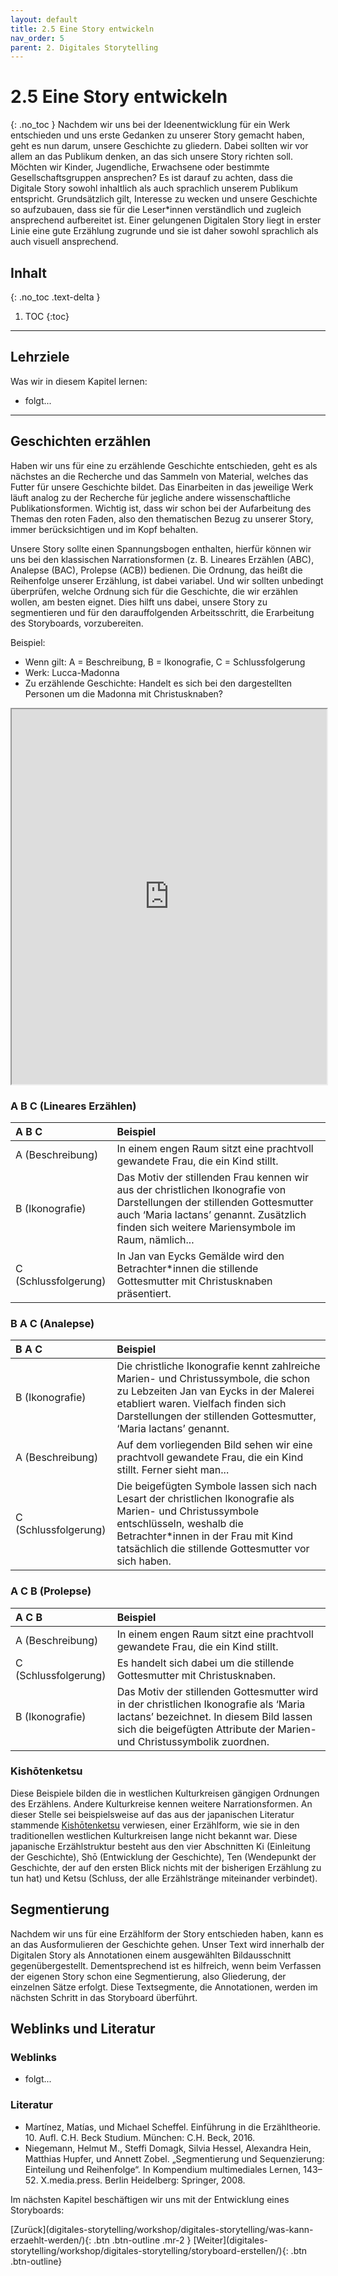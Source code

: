```yaml
---
layout: default
title: 2.5 Eine Story entwickeln
nav_order: 5
parent: 2. Digitales Storytelling
---
```

# 2.5 Eine Story entwickeln
{: .no_toc }
Nachdem wir uns bei der Ideenentwicklung für ein Werk entschieden und uns erste Gedanken zu unserer Story gemacht haben, geht es nun darum, unsere Geschichte zu gliedern. Dabei sollten wir vor allem an das Publikum denken, an das sich unsere Story richten soll. Möchten wir Kinder, Jugendliche, Erwachsene oder bestimmte Gesellschaftsgruppen ansprechen? Es ist darauf zu achten, dass die Digitale Story sowohl inhaltlich als auch sprachlich unserem Publikum entspricht. Grundsätzlich gilt, Interesse zu wecken und unsere Geschichte so aufzubauen, dass sie für die Leser*innen verständlich und zugleich ansprechend aufbereitet ist. Einer gelungenen Digitalen Story liegt in erster Linie eine gute Erzählung zugrunde und sie ist daher sowohl sprachlich als auch visuell ansprechend.

## Inhalt
{: .no_toc .text-delta }

1. TOC
{:toc}

---

## Lehrziele
Was wir in diesem Kapitel lernen:
 - folgt...

---

## Geschichten erzählen
Haben wir uns für eine zu erzählende Geschichte entschieden, geht es als nächstes an die Recherche und das Sammeln von Material, welches das Futter für unsere Geschichte bildet. Das Einarbeiten in das jeweilige Werk läuft analog zu der Recherche für jegliche andere wissenschaftliche Publikationsformen. Wichtig ist, dass wir schon bei der Aufarbeitung des Themas den roten Faden, also den thematischen Bezug zu unserer Story, immer berücksichtigen und im Kopf behalten. 

Unsere Story sollte einen Spannungsbogen enthalten, hierfür können wir uns bei den klassischen Narrationsformen (z. B. Lineares Erzählen (ABC), Analepse (BAC), Prolepse (ACB)) bedienen. Die Ordnung, das heißt die Reihenfolge unserer Erzählung, ist dabei variabel. Und wir sollten unbedingt überprüfen, welche Ordnung sich für die Geschichte, die wir erzählen wollen, am besten eignet. Dies hilft uns dabei, unsere Story zu segmentieren und für den darauffolgenden Arbeitsschritt, die Erarbeitung des Storyboards, vorzubereiten. 

Beispiel: 
- Wenn gilt: A = Beschreibung, B = Ikonografie, C = Schlussfolgerung
- Werk: Lucca-Madonna
- Zu erzählende Geschichte: Handelt es sich bei den dargestellten Personen um die Madonna mit Christusknaben?

<iframe width="100%" height="600" src="https://storiiies.cogapp.com/viewer/7apc/Gegenber-der-Himmelsknigin?embed=true" title="Gegenüber der Himmelskönigin?"></iframe>

### A B C (Lineares Erzählen)

| A B C                | Beispiel          |
|:---------------------|:------------------|
| A (Beschreibung)     | In einem engen Raum sitzt eine prachtvoll gewandete Frau, die ein Kind stillt. |
| B (Ikonografie)      | Das Motiv der stillenden Frau kennen wir aus der christlichen Ikonografie von Darstellungen der stillenden Gottesmutter auch ‘Maria lactans’ genannt. Zusätzlich finden sich weitere  Mariensymbole im Raum, nämlich... |
| C (Schlussfolgerung) | In Jan van Eycks Gemälde wird den Betrachter*innen die stillende Gottesmutter mit Christusknaben präsentiert. |

### B A C (Analepse)

| B A C                | Beispiel          |
|:---------------------|:------------------|
| B (Ikonografie)      | Die christliche Ikonografie kennt zahlreiche Marien- und Christussymbole, die schon zu Lebzeiten Jan van Eycks in der Malerei etabliert waren. Vielfach finden sich Darstellungen der stillenden Gottesmutter, ‘Maria lactans’ genannt. |
| A (Beschreibung)     | Auf dem vorliegenden Bild sehen wir eine prachtvoll gewandete Frau, die ein Kind stillt. Ferner sieht man... |
| C (Schlussfolgerung) | Die beigefügten Symbole lassen sich nach Lesart der christlichen Ikonografie als Marien- und Christussymbole entschlüsseln, weshalb die Betrachter*innen in der Frau mit Kind tatsächlich die stillende Gottesmutter vor sich haben. |

### A C B (Prolepse)

| A C B                | Beispiel          |
|:---------------------|:------------------|
| A (Beschreibung)     | In einem engen Raum sitzt eine prachtvoll gewandete Frau, die ein Kind stillt. |
| C (Schlussfolgerung) | Es handelt sich dabei um die stillende Gottesmutter mit Christusknaben. |
| B (Ikonografie)      | Das Motiv der stillenden Gottesmutter wird in der christlichen Ikonografie als ‘Maria lactans’ bezeichnet. In diesem Bild lassen sich die beigefügten Attribute der Marien- und Christussymbolik zuordnen. |

### Kishōtenketsu
Diese Beispiele bilden die in westlichen Kulturkreisen gängigen Ordnungen des Erzählens. Andere Kulturkreise kennen weitere Narrationsformen. An dieser Stelle sei beispielsweise auf das aus der japanischen Literatur stammende [Kishōtenketsu](https://de.wikipedia.org/wiki/Kish%C5%8Dtenketsu) verwiesen, einer Erzählform, wie sie in den traditionellen westlichen Kulturkreisen lange nicht bekannt war. Diese japanische Erzählstruktur besteht aus den vier Abschnitten Ki (Einleitung der Geschichte), Shō (Entwicklung der Geschichte), Ten (Wendepunkt der Geschichte, der auf den ersten Blick nichts mit der bisherigen Erzählung zu tun hat) und Ketsu (Schluss, der alle Erzählstränge miteinander verbindet).

## Segmentierung
Nachdem wir uns für eine Erzählform der Story entschieden haben, kann es an das Ausformulieren der Geschichte gehen. Unser Text wird innerhalb der Digitalen Story als Annotationen einem ausgewählten Bildausschnitt gegenübergestellt. Dementsprechend ist es hilfreich, wenn beim Verfassen der eigenen Story schon eine Segmentierung, also Gliederung, der einzelnen Sätze erfolgt. Diese Textsegmente, die Annotationen, werden im nächsten Schritt in das Storyboard überführt.

## Weblinks und Literatur
### Weblinks
- folgt...
### Literatur
- Martínez, Matías, und Michael Scheffel. Einführung in die Erzähltheorie. 10. Aufl. C.H. Beck Studium. München: C.H. Beck, 2016.
- Niegemann, Helmut M., Steffi Domagk, Silvia Hessel, Alexandra Hein, Matthias Hupfer, und Annett Zobel. „Segmentierung und Sequenzierung: Einteilung und Reihenfolge“. In Kompendium multimediales Lernen, 143–52. X.media.press. Berlin Heidelberg: Springer, 2008.

Im nächsten Kapitel beschäftigen wir uns mit der Entwicklung eines Storyboards:

<span class="fs-8">
[Zurück](digitales-storytelling/workshop/digitales-storytelling/was-kann-erzaehlt-werden/){: .btn .btn-outline .mr-2 } 
</span>
<span class="fs-8">
[Weiter](digitales-storytelling/workshop/digitales-storytelling/storyboard-erstellen/){: .btn .btn-outline}
</span>